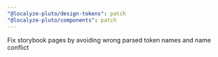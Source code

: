 ```yaml
---
"@localyze-pluto/design-tokens": patch
"@localyze-pluto/components": patch
---
```


Fix storybook pages by avoiding wrong parsed token names and name conflict
